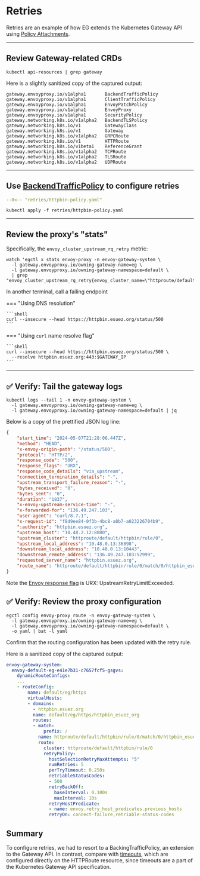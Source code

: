 # Retries

Retries are an example of how EG extends the Kubernetes Gateway API using [Policy Attachments](https://gateway-api.sigs.k8s.io/reference/policy-attachment/).

---

## Review Gateway-related CRDs

```shell
kubectl api-resources | grep gateway
```

Here is a slightly sanitized copy of the captured output:

```console linenums="1" hl_lines="1-5"
gateway.envoyproxy.io/v1alpha1       BackendTrafficPolicy
gateway.envoyproxy.io/v1alpha1       ClientTrafficPolicy
gateway.envoyproxy.io/v1alpha1       EnvoyPatchPolicy
gateway.envoyproxy.io/v1alpha1       EnvoyProxy
gateway.envoyproxy.io/v1alpha1       SecurityPolicy
gateway.networking.k8s.io/v1alpha2   BackendTLSPolicy
gateway.networking.k8s.io/v1         GatewayClass
gateway.networking.k8s.io/v1         Gateway
gateway.networking.k8s.io/v1alpha2   GRPCRoute
gateway.networking.k8s.io/v1         HTTPRoute
gateway.networking.k8s.io/v1beta1    ReferenceGrant
gateway.networking.k8s.io/v1alpha2   TCPRoute
gateway.networking.k8s.io/v1alpha2   TLSRoute
gateway.networking.k8s.io/v1alpha2   UDPRoute
```

---

## Use [BackendTrafficPolicy](https://gateway.envoyproxy.io/v1.0.1/api/extension_types/#backendtrafficpolicy) to configure retries

```yaml linenums="1" hl_lines="12-24"
--8<-- "retries/httpbin-policy.yaml"
```

```shell
kubectl apply -f retries/httpbin-policy.yaml
```

---

## Review the proxy's "stats"

Specifically, the `envoy_cluster_upstream_rq_retry` metric:

```shell
watch 'egctl x stats envoy-proxy -n envoy-gateway-system \
  -l gateway.envoyproxy.io/owning-gateway-name=eg \
  -l gateway.envoyproxy.io/owning-gateway-namespace=default \
  | grep "envoy_cluster_upstream_rq_retry{envoy_cluster_name=\"httproute/default/httpbin/rule/0\"}"'
```

In another terminal, call a failing endpoint


=== "Using DNS resolution"

    ```shell
    curl --insecure --head https://httpbin.esuez.org/status/500
    ```

=== "Using `curl` name resolve flag"

    ```shell
    curl --insecure --head https://httpbin.esuez.org/status/500 \
      --resolve httpbin.esuez.org:443:$GATEWAY_IP
    ```

---

## :white_check_mark: Verify: Tail the gateway logs

```shell
kubectl logs --tail 1 -n envoy-gateway-system \
  -l gateway.envoyproxy.io/owning-gateway-name=eg \
  -l gateway.envoyproxy.io/owning-gateway-namespace=default | jq
```

Below is a copy of the prettified JSON log line:

```json linenums="1" hl_lines="7"
{
    "start_time": "2024-05-07T21:28:06.447Z",
    "method": "HEAD",
    "x-envoy-origin-path": "/status/500",
    "protocol": "HTTP/2",
    "response_code": "500",
    "response_flags": "URX",
    "response_code_details": "via_upstream",
    "connection_termination_details": "-",
    "upstream_transport_failure_reason": "-",
    "bytes_received": "0",
    "bytes_sent": "0",
    "duration": "1837",
    "x-envoy-upstream-service-time": "-",
    "x-forwarded-for": "136.49.247.103",
    "user-agent": "curl/8.7.1",
    "x-request-id": "f8d9ee84-0f3b-4bc8-a8b7-a023226704b9",
    ":authority": "httpbin.esuez.org",
    "upstream_host": "10.48.2.12:8080",
    "upstream_cluster": "httproute/default/httpbin/rule/0",
    "upstream_local_address": "10.48.0.13:36898",
    "downstream_local_address": "10.48.0.13:10443",
    "downstream_remote_address": "136.49.247.103:52999",
    "requested_server_name": "httpbin.esuez.org",
    "route_name": "httproute/default/httpbin/rule/0/match/0/httpbin_esuez_org"
}
```

Note the [Envoy response flag](https://www.envoyproxy.io/docs/envoy/latest/configuration/observability/access_log/usage#config-access-log-format-response-flags) is URX: UpstreamRetryLimitExceeded.

## :white_check_mark: Verify: Review the proxy configuration

```shell
egctl config envoy-proxy route -n envoy-gateway-system \
  -l gateway.envoyproxy.io/owning-gateway-name=eg \
  -l gateway.envoyproxy.io/owning-gateway-namespace=default \
  -o yaml | bat -l yaml
```

Confirm that the routing configuration has been updated with the retry rule.

Here is a sanitized copy of the captured output:

```yaml linenums="1" hl_lines="17-28"
envoy-gateway-system:
  envoy-default-eg-e41e7b31-c7657fcf5-gsgvs:
    dynamicRouteConfigs:
    ...
    - routeConfig:
        name: default/eg/https
        virtualHosts:
        - domains:
          - httpbin.esuez.org
          name: default/eg/https/httpbin_esuez_org
          routes:
          - match:
              prefix: /
            name: httproute/default/httpbin/rule/0/match/0/httpbin_esuez_org
            route:
              cluster: httproute/default/httpbin/rule/0
              retryPolicy:
                hostSelectionRetryMaxAttempts: "5"
                numRetries: 5
                perTryTimeout: 0.250s
                retriableStatusCodes:
                - 500
                retryBackOff:
                  baseInterval: 0.100s
                  maxInterval: 10s
                retryHostPredicate:
                - name: envoy.retry_host_predicates.previous_hosts
                retryOn: connect-failure,retriable-status-codes
```



## Summary

To configure retries, we had to resort to a BackingTrafficPolicy, an extension to the Gateway API.
In contrast, compare with [timeouts](https://gateway-api.sigs.k8s.io/api-types/httproute/?h=#timeouts-optional),
which are configured directly on the HTTPRoute resource, since timeouts are a part of the Kubernetes Gateway API specification.
